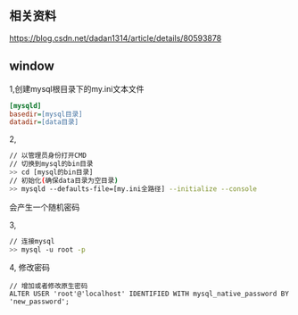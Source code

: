 ## 相关资料
https://blog.csdn.net/dadan1314/article/details/80593878
## window
1,创建mysql根目录下的my.ini文本文件
```ini
[mysqld]
basedir=[mysql目录]
datadir=[data目录]
```
2,
```bash
// 以管理员身份打开CMD
// 切换到mysql的bin目录
>> cd [mysql的bin目录]
// 初始化(确保data目录为空目录)
>> mysqld --defaults-file=[my.ini全路径] --initialize --console
```
会产生一个随机密码

3,
```bash
// 连接mysql
>> mysql -u root -p
```

4, 修改密码
```
// 增加或者修改原生密码
ALTER USER 'root'@'localhost' IDENTIFIED WITH mysql_native_password BY 'new_password';
```